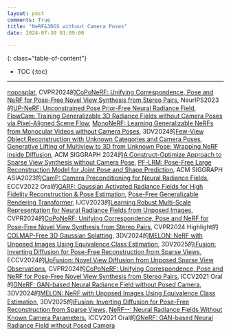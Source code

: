 ```yaml
---
layout: post
comments: True
title: "NeRF&3DGS without Camera Poses"
date: 2024-07-30 01:09:00

---
```


<!--more-->

{: class="table-of-content"}
* TOC
{:toc}

---

[noposplat](https://noposplat.github.io/), CVPR2024的[CoPoNeRF: Unifying Correspondence, Pose and NeRF for Pose-Free Novel View Synthesis from Stereo Pairs](https://cvlab-kaist.github.io/CoPoNeRF/), NeurIPS2023的[UP-NeRF: Unconstrained Pose Prior-Free Neural Radiance Field](https://github.com/mlvlab/UP-NeRF), [FlowCam: Training Generalizable 3D Radiance Fields without Camera Poses via Pixel-Aligned Scene Flow](https://cameronosmith.github.io/flowcam/), [MonoNeRF: Learning Generalizable NeRFs from Monocular Videos without Camera Poses](https://oasisyang.github.io/mononerf/), 3DV2024的[Few-View Object Reconstruction
with Unknown Categories and Camera Poses](https://ut-austin-rpl.github.io/FORGE/), [Generative Lifting of Multiview to 3D from Unknown Pose: Wrapping NeRF inside Diffusion](https://arxiv.org/pdf/2406.06972), ACM SIGGRAPH 2024的[A Construct-Optimize Approach to Sparse View Synthesis without Camera Pose](https://raymondjiangkw.github.io/cogs.github.io/), [PF-LRM: Pose-Free Large Reconstruction Model for Joint Pose and Shape Prediction](https://totoro97.github.io/pf-lrm/), ACM SIGGRAPH ASIA2023的[CamP: Camera Preconditioning for Neural Radiance Fields](https://camp-nerf.github.io/), ECCV2022 Oral的[GARF: Gaussian Activated Radiance Fields for High Fidelity Reconstruction & Pose Estimation](https://github.com/sfchng/Gaussian-Activated-Radiance-Fields?tab=readme-ov-file), [Pose-Free Generalizable Rendering Transformer](https://github.com/Mia-Cong/PF-GRT?tab=readme-ov-file), IJCV2023的[Learning Robust Multi-Scale Representation for Neural Radiance Fields from Unposed Images](https://arxiv.org/pdf/2311.04521), CVPR2024的[CoPoNeRF: Unifying Correspondence, Pose and NeRF for Pose-Free Novel View Synthesis from Stereo Pairs](https://cvlab-kaist.github.io/CoPoNeRF/), CVPR2024 Highlight的[COLMAP-Free 3D Gaussian Splatting](https://oasisyang.github.io/colmap-free-3dgs/), 3DV2024的[MELON: NeRF with Unposed Images Using Equivalence Class Estimation](https://melon-nerf.github.io/), 3DV2025的[iFusion: Inverting Diffusion for Pose-Free Reconstruction from Sparse Views](https://chinhsuanwu.github.io/ifusion/), ECCV2024的[UpFusion: Novel View Diffusion from Unposed Sparse View Observations](https://upfusion3d.github.io/), CVPR2024的[CoPoNeRF: Unifying Correspondence, Pose and NeRF for Pose-Free Novel View Synthesis from Stereo Pairs](https://cvlab-kaist.github.io/CoPoNeRF/), ICCV2021 Oral的[GNeRF: GAN-based Neural Radiance Field without Posed Camera](https://github.com/quan-meng/gnerf), 3DV2024的[MELON: NeRF with Unposed Images Using Equivalence Class Estimation](https://melon-nerf.github.io/), 3DV2025的[iFusion: Inverting Diffusion for Pose-Free Reconstruction from Sparse Views](https://chinhsuanwu.github.io/ifusion/), [NeRF--: Neural Radiance Fields Without Known Camera Parameters](https://nerfmm.active.vision/), ICCV2021 Oral的[GNeRF: GAN-based Neural Radiance Field without Posed Camera](https://github.com/quan-meng/gnerf)
